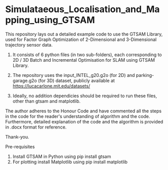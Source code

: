 # Simulataeous_Localisation_and_Mapping_using_GTSAM
This repository lays out a detailed example code to use the GTSAM Library, used for Factor Graph Optimization of 2-Dimensional and 3-Dimensional trajectory sensor data.
1. It consists of 6 python files (in two sub-folders), each corresponding to 2D / 3D Batch and Incremental Optimisation for SLAM using GTSAM Library. 

2. The repository uses the input_INTEL_g20.g2o (for 2D) and parking-garage.g2o (for 3D) dataset, publicly available at https://lucacarlone.mit.edu/datasets/ 

3. Ideally, no addition dependicies should be required to run these files, other than gtsam and matplotlib.

The author adheres to the Honour Code and have commented all the steps in the code for the reader's understanding of algorithm and the code. Furthermore, detailed explanation of the code and the algorithm is provided in .docx format for reference.

Thank-you.


Pre-requisites
1. Install GTSAM in Python using pip install gtsam
2. For plotting install Matplotlib using pip install matplotlib
